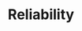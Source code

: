 ---
layout: topic
title: Reliability
description: The future of Desktop Computing
cover:
  height: medium
  image: bg01.jpg
  background: sand
priority: 1
namespace: reliability
permalink: /reliability/
lang: en
---